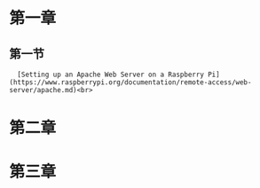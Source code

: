 # 第一章<br>
   ## 第一节   
      [Setting up an Apache Web Server on a Raspberry Pi](https://www.raspberrypi.org/documentation/remote-access/web-server/apache.md)<br>
# 第二章  
# 第三章  

